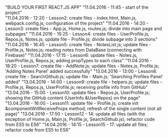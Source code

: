 "BUILD YOUR FIRST REACT.JS APP" 
"11.04.2016 - 11:45 - start of the project"  
"11.04.2016 - 12:20 - Lesson2: create files - index.html, Main.js, webpack.config.js; configuration of the project" 
"11.04.2016 - 14:20 - Lesson3: create files - App.js, Home.js, routes.js; divide into main page and subpages" 
"11.04.2016 - 15:25 - Lesson4: create files - UserProfile.js, Repos.js, Notes.js; update file - Profile.js; divide subpage into 3 sections" 
"11.04.2016 - 16:45 - Lesson5: create files - NotesList.js; update files - Profile.js, Notes.js; reading notes from DataBase (connecting with Firebase)" 
"11.04.2016 - 17:15 - Lesson6: update files - Notes.js, UserProfile.js, Repos.js; adding propTypes to each class" 
"11.04.2016 - 18:20 - Lesson7: create file - AddNote.js; update files - Notes.js, Profile.js; 'Adding Notes Panel' added successfully" 
"13.04.2016 - 13:00 - Lesson8: create file - SearchGithub.js; update file - Main.js; 'Searching Profiles Panel' added" 
"13.04.2016 - 14:00 - Lesson9: create file - helpers.js; update files - Profile.js, Repos.js, UserProfile.js; receiving profile info from GitHub" 
"13.04.2016 - 15:00 - Lesson10: update files - Repos.js, UserProfile.js; showing the GitHub content (UserInfo &UserRepos) on the page" 
"13.04.2016 - 16:00 - Lesson11: update file - Profile.js; create init &componentWillReceiveProps method; refresh of the single content (not all page)" 
"13.04.2016 - 17:50 - Lesson12 - 14: update all files (with the exception of Home.js, Main.js, Profile.js, SearchGithub.js); refactor code from ES5 to ES6" 
"14.04.2016 - 14:15 - Lesson15 - 17: update all files; refactor code from ES5 to ES6" 
